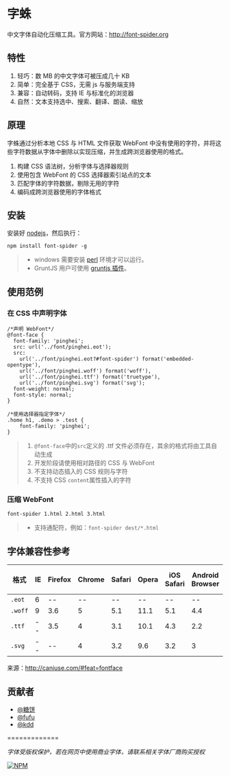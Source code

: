 #	字蛛

中文字体自动化压缩工具。官方网站：<http://font-spider.org>

## 特性

1. 轻巧：数 MB 的中文字体可被压成几十 KB
2. 简单：完全基于 CSS，无需 js 与服务端支持
3. 兼容：自动转码，支持 IE 与标准化的浏览器
4. 自然：文本支持选中、搜索、翻译、朗读、缩放

## 原理

字蛛通过分析本地 CSS 与 HTML 文件获取 WebFont 中没有使用的字符，并将这些字符数据从字体中删除以实现压缩，并生成跨浏览器使用的格式。

1. 构建 CSS 语法树，分析字体与选择器规则
2. 使用包含 WebFont 的 CSS 选择器索引站点的文本
3. 匹配字体的字符数据，剔除无用的字符
4. 编码成跨浏览器使用的字体格式

##	安装

安装好 [nodejs](http://nodejs.org)，然后执行：

```
npm install font-spider -g
```

> * windows 需要安装 [perl](http://www.perl.org) 环境才可以运行。
> * GruntJS 用户可使用 [gruntjs 插件](file:///Users/tangbin/Documents/github/font-spider-website/install.html)。

##	使用范例

### 在 CSS 中声明字体

```
/*声明 WebFont*/
@font-face {
  font-family: 'pinghei';
  src: url('../font/pinghei.eot');
  src:
    url('../font/pinghei.eot?#font-spider') format('embedded-opentype'),
    url('../font/pinghei.woff') format('woff'),
    url('../font/pinghei.ttf') format('truetype'),
    url('../font/pinghei.svg') format('svg');
  font-weight: normal;
  font-style: normal;
}

/*使用选择器指定字体*/
.home h1, .demo > .test {
    font-family: 'pinghei';
}
```

> 1. ``@font-face``中的``src``定义的 .ttf 文件必须存在，其余的格式将由工具自动生成
> 2. 开发阶段请使用相对路径的 CSS 与 WebFont
> 3. 不支持动态插入的 CSS 规则与字符
> 4. 不支持 CSS ``content``属性插入的字符

###	压缩 WebFont

```
font-spider 1.html 2.html 3.html
```

> * 支持通配符，例如：``font-spider dest/*.html``

##	字体兼容性参考

格式 | IE | Firefox | Chrome | Safari | Opera | iOS Safari | Android Browser | Chrome for Android 
----- | ----- | ----- | ----- | ----- | ----- | ----- | ----- | -----
``.eot`` | 6  | -- | -- | -- | -- | -- | -- | --
``.woff`` | 9 | 3.6 | 5 | 5.1 | 11.1 | 5.1 | 4.4 | 36 
``.ttf`` | --  | 3.5 | 4 | 3.1 | 10.1 | 4.3 | 2.2 | 36
``.svg`` | -- | -- | 4 | 3.2 | 9.6 | 3.2 | 3 | 36

来源：<http://caniuse.com/#feat=fontface>

## 贡献者

* [@糖饼](http://www.weibo.com/planeart)
* [@fufu](http://www.weibo.com/u/1715968673)
* [@kdd](http://www.weibo.com/kddie)


=============

*字体受版权保护，若在网页中使用商业字体，请联系相关字体厂商购买授权*

[![NPM](https://nodei.co/npm/font-spider.png?downloads=true&stars=true)](https://nodei.co/npm/font-spider/)